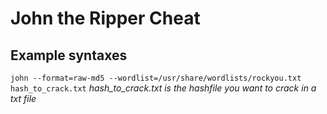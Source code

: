 # John the Ripper Cheat

## Example syntaxes
`john --format=raw-md5 --wordlist=/usr/share/wordlists/rockyou.txt hash_to_crack.txt`
*hash_to_crack.txt is the hashfile you want to crack in a txt file*


